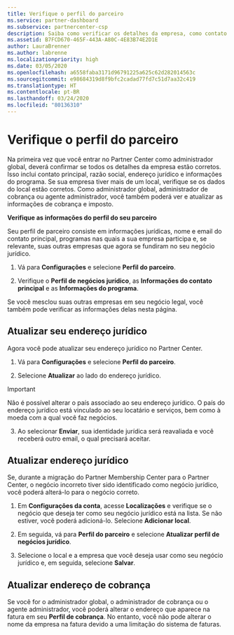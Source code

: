 ```yaml
---
title: Verifique o perfil do parceiro
ms.service: partner-dashboard
ms.subservice: partnercenter-csp
description: Saiba como verificar os detalhes da empresa, como contato principal, endereço e informações do programa. Você também pode atualizar seus endereços jurídico e para cobrança.
ms.assetid: B7FCD670-465F-443A-A80C-4E83B74E2D1E
author: LauraBrenner
ms.author: labrenne
ms.localizationpriority: high
ms.date: 03/05/2020
ms.openlocfilehash: a6558faba3171d96791225a625c62d282014563c
ms.sourcegitcommit: e98684319d8f9bfc2cadad77fd7c51d7aa32c419
ms.translationtype: HT
ms.contentlocale: pt-BR
ms.lasthandoff: 03/24/2020
ms.locfileid: "80136310"
---
```

# <a name="verify-your-partner-profile"></a>Verifique o perfil do parceiro

Na primeira vez que você entrar no Partner Center como administrador global, deverá confirmar se todos os detalhes da empresa estão corretos. Isso inclui contato principal, razão social, endereço jurídico e informações do programa. Se sua empresa tiver mais de um local, verifique se os dados do local estão corretos. Como administrador global, administrador de cobrança ou agente administrador, você também poderá ver e atualizar as informações de cobrança e imposto. 

**Verifique as informações do perfil do seu parceiro**

Seu perfil de parceiro consiste em informações jurídicas, nome e email do contato principal, programas nas quais a sua empresa participa e, se relevante, suas outras empresas que agora se fundiram no seu negócio jurídico.

1.  Vá para **Configurações** e selecione **Perfil do parceiro**.

2.  Verifique o **Perfil de negócios jurídico**, as **Informações do contato principal** e as **Informações do programa**.

Se você mesclou suas outras empresas em seu negócio legal, você também pode verificar as informações delas nesta página.

## <a name="update-your-legal-address"></a>Atualizar seu endereço jurídico

Agora você pode atualizar seu endereço jurídico no Partner Center.

1. Vá para **Configurações** e selecione **Perfil do parceiro**. 

2. Selecione **Atualizar** ao lado do endereço jurídico. 

>[!Important]
>Não é possível alterar o país associado ao seu endereço jurídico. O país do endereço jurídico está vinculado ao seu locatário e serviços, bem como à moeda com a qual você faz negócios. 

3. Ao selecionar **Enviar**, sua identidade jurídica será reavaliada e você receberá outro email, o qual precisará aceitar.

## <a name="update-legal-business"></a>Atualizar endereço jurídico

Se, durante a migração do Partner Membership Center para o Partner Center, o negócio incorreto tiver sido identificado como negócio jurídico, você poderá alterá-lo para o negócio correto.

1. Em **Configurações da conta**, acesse **Localizações** e verifique se o negócio que deseja ter como seu negócio jurídico está na lista. Se não estiver, você poderá adicioná-lo. Selecione **Adicionar local**.

2.    Em seguida, vá para **Perfil do parceiro** e selecione **Atualizar perfil de negócios jurídico**.

3.    Selecione o local e a empresa que você deseja usar como seu negócio jurídico e, em seguida, selecione **Salvar**.

## <a name="update-your-billing-address"></a>Atualizar endereço de cobrança

Se você for o administrador global, o administrador de cobrança ou o agente administrador, você poderá alterar o endereço que aparece na fatura em seu **Perfil de cobrança**. No entanto, você não pode alterar o nome da empresa na fatura devido a uma limitação do sistema de faturas.

 


